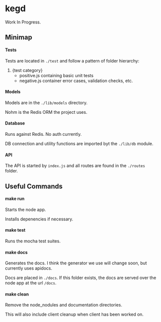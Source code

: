 kegd
====

Work In Progress.


Minimap
-------

#### Tests

Tests are located in `./test` and follow a pattern of folder hierarchy:

1. {test category}
    * positive.js containing basic unit tests
    * negative.js container error cases, validation checks, etc.


#### Models

Models are in the `./lib/models` directory.

Nohm is the Redis ORM the project uses.


#### Database

Runs against Redis. No auth currently.

DB connection and utility functions are imported byt the `./lib/db` module.


#### API

The API is started by `index.js` and all routes are found in the `./routes` folder.



Useful Commands
---------------

#### make run

Starts the node app.

Installs depenencies if necessary.


#### make test

Runs the mocha test suites.


#### make docs

Generates the docs. I think the generator we use will change soon, but currently uses apidocs.

Docs are placed in `./docs`. If this folder exists, the docs are served over the node app at the url `/docs`.


#### make clean

Remove the node_nodules and documentation directories.

This will also include client cleanup when client has been worked on.
